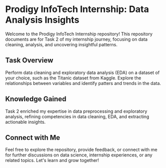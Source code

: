 # Prodigy InfoTech Internship: Data Analysis Insights

Welcome to the Prodigy InfoTech Internship repository! This repository documents are for Task 2 of my internship journey, focusing on data cleaning, analysis, and uncovering insightful patterns.

## Task Overview

Perform data cleaning and exploratory data analysis (EDA) on a dataset of your choice, such as the Titanic dataset from Kaggle. Explore the relationships between variables and identify patters and trends in the data.

## Knowledge Gained

Task 2 enriched my expertise in data preprocessing and exploratory analysis, refining competencies in data cleaning, EDA, and extracting actionable insights.

## Connect with Me

Feel free to explore the repository, provide feedback, or connect with me for further discussions on data science, internship experiences, or any related topics. Let's learn and grow together!


